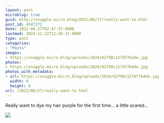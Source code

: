 ```yaml
---
layout: post
microblog: true
guid: http://snuggle.micro.blog/2022/06/27/really-want-to.html
post_id: 4547272
date: 2022-06-27T02:47:37-0000
lastmod: 2024-12-22T12:36:31-0000
type: post
categories:
- "Posts"
images:
- https://snuggle.micro.blog/uploads/2024/62798c127df7b4de.jpg
photos:
- https://snuggle.micro.blog/uploads/2024/62798c127df7b4de.jpg
photos_with_metadata:
- url: https://snuggle.micro.blog/uploads/2024/62798c127df7b4de.jpg
  width: 0
  height: 0
url: /2022/06/27/really-want-to.html
---
```

<p>Really want to dye my hair purple for the first time… a little scared…</p>

<img src="uploads/2024/62798c127df7b4de.jpg">
